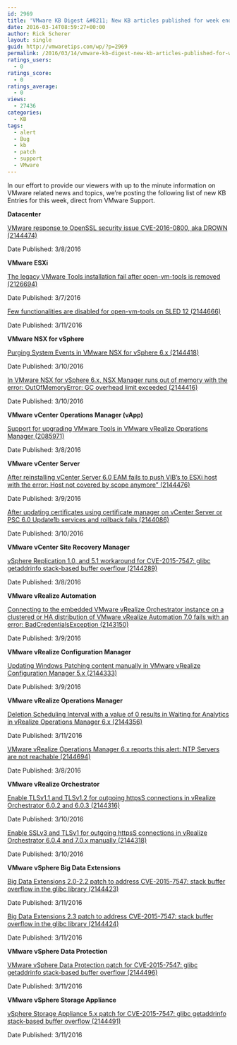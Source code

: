 ```yaml
---
id: 2969
title: 'VMware KB Digest &#8211; New KB articles published for week ending 3/12/16'
date: 2016-03-14T08:59:27+00:00
author: Rick Scherer
layout: single
guid: http://vmwaretips.com/wp/?p=2969
permalink: /2016/03/14/vmware-kb-digest-new-kb-articles-published-for-week-ending-31216/
ratings_users:
  - 0
ratings_score:
  - 0
ratings_average:
  - 0
views:
  - 27436
categories:
  - KB
tags:
  - alert
  - Bug
  - kb
  - patch
  - support
  - VMware
---
```

In our effort to provide our viewers with up to the minute information on VMware related news and topics, we&#8217;re posting the following list of new KB Entries for this week, direct from VMware Support.

<!--more-->

**Datacenter**
  
[VMware response to OpenSSL security issue CVE-2016-0800, aka DROWN (2144474)](http://vmw.re/22e9s5o)
  
Date Published: 3/8/2016

**VMware ESXi**
  
[The legacy VMware Tools installation fail after open-vm-tools is removed (2126694)](http://vmw.re/1QRZXjU)
  
Date Published: 3/7/2016
  
[Few functionalities are disabled for open-vm-tools on SLED 12 (2144666)](http://vmw.re/22e9s5q)
  
Date Published: 3/11/2016

**VMware NSX for vSphere**
  
[Purging System Events in VMware NSX for vSphere 6.x (2144418)](http://vmw.re/1QRZXjY)
  
Date Published: 3/10/2016
  
[In VMware NSX for vSphere 6.x, NSX Manager runs out of memory with the error: OutOfMemoryError: GC overhead limit exceeded (2144416)](http://vmw.re/22e9s5s)
  
Date Published: 3/10/2016

**VMware vCenter Operations Manager (vApp)**
  
[Support for upgrading VMware Tools in VMware vRealize Operations Manager (2085971)](http://vmw.re/1QRZZrT)
  
Date Published: 3/8/2016

**VMware vCenter Server**
  
[After reinstalling vCenter Server 6.0 EAM fails to push VIB’s to ESXi host with the error: Host not covered by scope anymore” (2144476)](http://vmw.re/22e9s5u)
  
Date Published: 3/9/2016
  
[After updating certificates using certificate manager on vCenter Server or PSC 6.0 Update1b services and rollback fails (2144086)](http://vmw.re/1QRZXAh)
  
Date Published: 3/10/2016

**VMware vCenter Site Recovery Manager**
  
[vSphere Replication 1.0, and 5.1 workaround for CVE-2015-7547: glibc getaddrinfo stack-based buffer overflow (2144289)](http://vmw.re/22e9sSS)
  
Date Published: 3/8/2016

**VMware vRealize Automation**
  
[Connecting to the embedded VMware vRealize Orchestrator instance on a clustered or HA distribution of VMware vRealize Automation 7.0 fails with an error: BadCredentialsException (2143150)](http://vmw.re/1QRZXAl)
  
Date Published: 3/9/2016

**VMware vRealize Configuration Manager**
  
[Updating Windows Patching content manually in VMware vRealize Configuration Manager 5.x (2144333)](http://vmw.re/22e9sSW)
  
Date Published: 3/9/2016

**VMware vRealize Operations Manager**
  
[Deletion Scheduling Interval with a value of 0 results in Waiting for Analytics in vRealize Operations Manager 6.x (2144356)](http://vmw.re/1QRZXAr)
  
Date Published: 3/11/2016
  
[VMware vRealize Operations Manager 6.x reports this alert: NTP Servers are not reachable (2144694)](http://vmw.re/22e9sT0)
  
Date Published: 3/8/2016

**VMware vRealize Orchestrator**
  
[Enable TLSv1.1 and TLSv1.2 for outgoing httpsS connections in vRealize Orchestrator 6.0.2 and 6.0.3 (2144316)](http://vmw.re/1QRZXAt)
  
Date Published: 3/10/2016
  
[Enable SSLv3 and TLSv1 for outgoing httpsS connections in vRealize Orchestrator 6.0.4 and 7.0.x manually (2144318)](http://vmw.re/22e9s5B)
  
Date Published: 3/10/2016

**VMware vSphere Big Data Extensions**
  
[Big Data Extensions 2.0-2.2 patch to address CVE-2015-7547: stack buffer overflow in the glibc library (2144423)](http://vmw.re/1QRZXAv)
  
Date Published: 3/11/2016
  
[Big Data Extensions 2.3 patch to address CVE-2015-7547: stack buffer overflow in the glibc library (2144424)](http://vmw.re/22e9sT2)
  
Date Published: 3/11/2016

**VMware vSphere Data Protection**
  
[VMware vSphere Data Protection patch for CVE-2015-7547: glibc getaddrinfo stack-based buffer overflow (2144496)](http://vmw.re/1QRZZsb)
  
Date Published: 3/11/2016

**VMware vSphere Storage Appliance**
  
[vSphere Storage Appliance 5.x patch for CVE-2015-7547: glibc getaddrinfo stack-based buffer overflow (2144491)](http://vmw.re/22e9v11)
  
Date Published: 3/11/2016